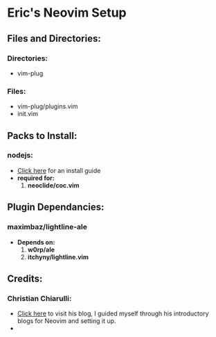 # Eric's Neovim Setup

## Files and Directories:

  ### Directories:
  * vim-plug
  ### Files:
  * vim-plug/plugins.vim
  * init.vim

## Packs to Install:

  ### nodejs:
  * [Click here](https://nodejs.org/en/download/package-manager/) for an install guide
  * **required for:** 
    1. **neoclide/coc.vim**

## Plugin Dependancies:

  ### maximbaz/lightline-ale
  * **Depends on:** 
    1. **w0rp/ale**
    2. **itchyny/lightline.vim**

## Credits: 
  ### Christian Chiarulli:
  * [Click here](https://www.chrisatmachine.com/) to visit his blog, I guided myself through his introductory blogs for Neovim and setting it up.
  * 
